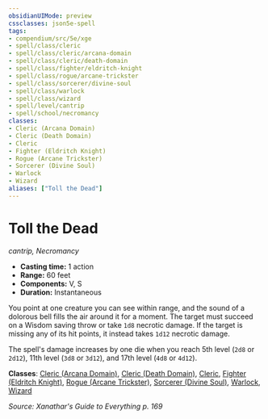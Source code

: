 ```yaml
---
obsidianUIMode: preview
cssclasses: json5e-spell
tags:
- compendium/src/5e/xge
- spell/class/cleric
- spell/class/cleric/arcana-domain
- spell/class/cleric/death-domain
- spell/class/fighter/eldritch-knight
- spell/class/rogue/arcane-trickster
- spell/class/sorcerer/divine-soul
- spell/class/warlock
- spell/class/wizard
- spell/level/cantrip
- spell/school/necromancy
classes:
- Cleric (Arcana Domain)
- Cleric (Death Domain)
- Cleric
- Fighter (Eldritch Knight)
- Rogue (Arcane Trickster)
- Sorcerer (Divine Soul)
- Warlock
- Wizard
aliases: ["Toll the Dead"]
---
```

# Toll the Dead
*cantrip, Necromancy*  

- **Casting time:** 1 action
- **Range:** 60 feet
- **Components:** V, S
- **Duration:** Instantaneous

You point at one creature you can see within range, and the sound of a dolorous bell fills the air around it for a moment. The target must succeed on a Wisdom saving throw or take `1d8` necrotic damage. If the target is missing any of its hit points, it instead takes `1d12` necrotic damage.

The spell's damage increases by one die when you reach 5th level (`2d8` or `2d12`), 11th level (`3d8` or `3d12`), and 17th level (`4d8` or `4d12`).

**Classes**: [Cleric (Arcana Domain)](/2-Mechanics/CLI/classes/cleric-arcana-domain-scag.md), [Cleric (Death Domain)](/2-Mechanics/CLI/classes/cleric-death-domain.md), [Cleric](/2-Mechanics/CLI/classes/cleric.md), [Fighter (Eldritch Knight)](/2-Mechanics/CLI/classes/fighter-eldritch-knight.md), [Rogue (Arcane Trickster)](/2-Mechanics/CLI/classes/rogue-arcane-trickster.md), [Sorcerer (Divine Soul)](/2-Mechanics/CLI/classes/sorcerer-divine-soul-xge.md), [Warlock](/2-Mechanics/CLI/classes/warlock.md), [Wizard](/2-Mechanics/CLI/classes/wizard.md)

*Source: Xanathar's Guide to Everything p. 169*